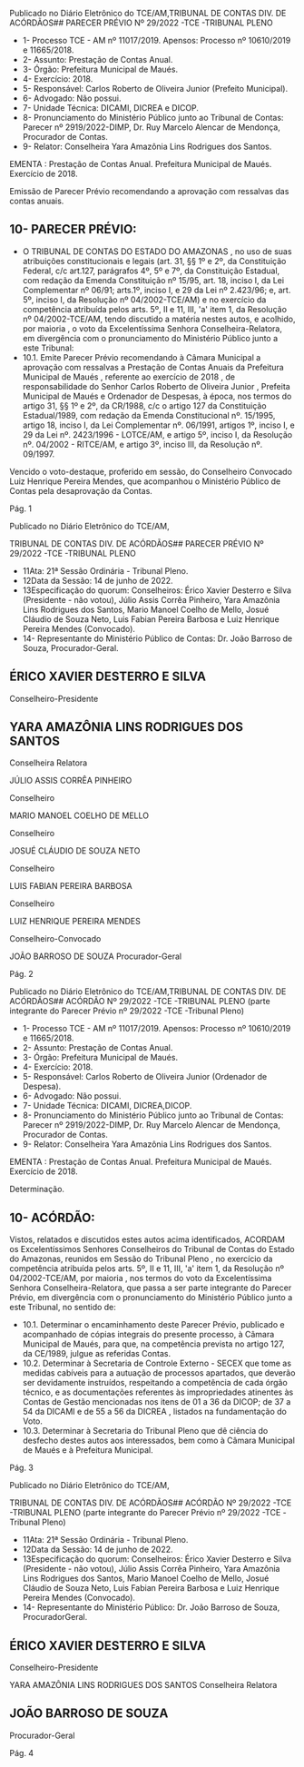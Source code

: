 Publicado  no  Diário  Eletrônico do TCE/AM,TRIBUNAL DE CONTAS DIV. DE ACÓRDÃOS## PARECER PRÉVIO Nº 29/2022 -TCE -TRIBUNAL PLENO

- 1- Processo TCE - AM nº 11017/2019. Apensos: Processo nº  10610/2019 e 11665/2018.
- 2- Assunto: Prestação de Contas Anual.
- 3- Órgão: Prefeitura Municipal de Maués.
- 4- Exercício: 2018.
- 5- Responsável: Carlos Roberto de Oliveira Junior (Prefeito Municipal).
- 6- Advogado: Não possui.
- 7- Unidade Técnica: DICAMI, DICREA e DICOP.
- 8- Pronunciamento  do  Ministério  Público  junto  ao  Tribunal  de  Contas: Parecer  nº 2919/2022-DIMP,  Dr. Ruy Marcelo Alencar de Mendonça, Procurador de Contas.
- 9- Relator: Conselheira Yara Amazônia Lins Rodrigues dos Santos.

EMENTA :  Prestação  de  Contas  Anual.    Prefeitura Municipal de Maués.  Exercício de 2018.

Emissão de Parecer Prévio recomendando a aprovação com ressalvas das contas anuais.

## 10-  PARECER PRÉVIO:

- O  TRIBUNAL  DE  CONTAS  DO  ESTADO  DO  AMAZONAS ,  no  uso  de  suas atribuições  constitucionais  e  legais  (art.  31,  §§  1º  e  2º,  da  Constituição  Federal,  c/c art.127,  parágrafos  4º,  5º  e  7º,  da  Constituição  Estadual,  com  redação  da  Emenda Constituição nº 15/95, art. 18, inciso I, da Lei Complementar nº 06/91; arts.1º, inciso I, e 29  da  Lei  nº  2.423/96;  e,  art.  5º,  inciso  I,  da  Resolução  nº  04/2002-TCE/AM)  e  no exercício da competência atribuída pelos arts. 5º, II e 11, III, 'a' item 1, da Resolução nº 04/2002-TCE/AM, tendo discutido a matéria nestes autos, e acolhido, por maioria , o voto da Excelentíssima Senhora Conselheira-Relatora, em divergência com o pronunciamento do Ministério Público junto a este Tribunal:
- 10.1. Emite Parecer Prévio recomendando à Câmara Municipal a aprovação com  ressalvas a Prestação de Contas Anuais da Prefeitura  Municipal  de  Maués ,  referente  ao exercício  de  2018 ,  de responsabilidade do Senhor Carlos Roberto de Oliveira Junior , Prefeita  Municipal  de  Maués  e  Ordenador  de  Despesas,  à época, nos termos do artigo 31, §§ 1º e 2º, da CR/1988, c/c o artigo 127 da Constituição Estadual/1989, com redação da Emenda Constitucional nº.  15/1995,  artigo  18,  inciso  I,  da  Lei  Complementar  nº.  06/1991, artigos 1º, inciso I, e 29 da Lei nº. 2423/1996 - LOTCE/AM, e artigo 5º, inciso I, da Resolução nº. 04/2002 - RITCE/AM, e artigo 3º, inciso III, da Resolução nº. 09/1997.

Vencido o voto-destaque, proferido em sessão, do Conselheiro Convocado Luiz Henrique  Pereira Mendes,  que  acompanhou  o  Ministério  Público  de  Contas  pela desaprovação da Contas.

Pág. 1

Publicado  no  Diário  Eletrônico do TCE/AM,

TRIBUNAL DE CONTAS DIV. DE ACÓRDÃOS## PARECER PRÉVIO Nº 29/2022 -TCE -TRIBUNAL PLENO

- 11Ata: 21ª Sessão Ordinária - Tribunal Pleno.
- 12Data da Sessão: 14 de junho de 2022.
- 13Especificação do quorum: Conselheiros: Érico Xavier Desterro e Silva (Presidente - não votou), Júlio Assis Corrêa Pinheiro, Yara Amazônia Lins Rodrigues dos Santos, Mario  Manoel  Coelho  de  Mello,  Josué  Cláudio  de  Souza  Neto,  Luis  Fabian  Pereira Barbosa e Luiz Henrique Pereira Mendes (Convocado).
- 14-  Representante  do  Ministério  Público  de  Contas: Dr. João  Barroso  de  Souza, Procurador-Geral.

## ÉRICO XAVIER DESTERRO E SILVA

Conselheiro-Presidente

## YARA AMAZÔNIA LINS RODRIGUES DOS SANTOS

Conselheira Relatora

JÚLIO ASSIS CORRÊA PINHEIRO

Conselheiro

MARIO MANOEL COELHO DE MELLO

Conselheiro

JOSUÉ CLÁUDIO DE SOUZA NETO

Conselheiro

LUIS FABIAN PEREIRA BARBOSA

Conselheiro

LUIZ HENRIQUE PEREIRA MENDES

Conselheiro-Convocado

JOÃO BARROSO DE SOUZA Procurador-Geral

Pág. 2

Publicado  no  Diário  Eletrônico do TCE/AM,TRIBUNAL DE CONTAS DIV. DE ACÓRDÃOS## ACÓRDÃO Nº 29/2022 -TCE -TRIBUNAL PLENO (parte integrante do Parecer Prévio nº 29/2022 -TCE -Tribunal Pleno)

- 1- Processo TCE - AM nº 11017/2019. Apensos: Processo nº  10610/2019 e 11665/2018.
- 2- Assunto: Prestação de Contas Anual.
- 3- Órgão: Prefeitura Municipal de Maués.
- 4- Exercício: 2018.
- 5- Responsável: Carlos Roberto de Oliveira Junior (Ordenador de Despesa).
- 6- Advogado: Não possui.
- 7- Unidade Técnica: DICAMI, DICREA,DICOP.
- 8- Pronunciamento  do  Ministério  Público  junto  ao  Tribunal  de  Contas: Parecer  nº 2919/2022-DIMP,  Dr. Ruy Marcelo Alencar de Mendonça, Procurador de Contas.
- 9- Relator: Conselheira Yara Amazônia Lins Rodrigues dos Santos.

EMENTA :  Prestação  de  Contas  Anual.    Prefeitura Municipal de Maués. Exercício de 2018.

Determinação.

## 10-  ACÓRDÃO:

Vistos, relatados e discutidos estes autos acima identificados, ACORDAM os Excelentíssimos Senhores Conselheiros do Tribunal de Contas do Estado do Amazonas, reunidos em Sessão do Tribunal Pleno , no exercício da competência atribuída pelos arts. 5º, II e 11, III, 'a' item 1, da Resolução nº 04/2002-TCE/AM, por maioria , nos termos do voto da Excelentíssima Senhora Conselheira-Relatora, que passa a ser parte integrante do Parecer Prévio, em divergência com o pronunciamento do Ministério Público junto a este Tribunal, no sentido de:

- 10.1. Determinar o  encaminhamento  deste  Parecer  Prévio,  publicado  e acompanhado  de  cópias  integrais  do  presente  processo,  à  Câmara Municipal de Maués, para que, na competência prevista no artigo 127, da CE/1989, julgue as referidas Contas.
- 10.2. Determinar à  Secretaria de Controle Externo - SECEX que tome as medidas  cabíveis  para  a  autuação  de  processos  apartados,  que deverão  ser  devidamente  instruídos,  respeitando  a  competência  de cada órgão técnico, e as documentações referentes às impropriedades  atinentes  às Contas  de  Gestão mencionadas  nos itens de 01 a 36 da DICOP; de 37 a 54 da DICAMI e de 55 a 56 da DICREA , listados na fundamentação do Voto.
- 10.3. Determinar à Secretaria do  Tribunal Pleno  que  dê  ciência do desfecho  destes  autos  aos  interessados,  bem  como  à  Câmara Municipal de Maués e à Prefeitura Municipal.

Pág. 3

Publicado  no  Diário  Eletrônico do TCE/AM,

TRIBUNAL DE CONTAS DIV. DE ACÓRDÃOS## ACÓRDÃO Nº 29/2022 -TCE -TRIBUNAL PLENO (parte integrante do Parecer Prévio nº 29/2022 -TCE -Tribunal Pleno)

- 11Ata: 21ª Sessão Ordinária - Tribunal Pleno.
- 12Data da Sessão: 14 de junho de 2022.
- 13Especificação do quorum: Conselheiros: Érico Xavier Desterro e Silva (Presidente - não votou), Júlio Assis Corrêa Pinheiro, Yara Amazônia Lins Rodrigues dos Santos, Mario  Manoel  Coelho  de  Mello,  Josué  Cláudio  de  Souza  Neto,  Luis  Fabian  Pereira Barbosa e Luiz Henrique Pereira Mendes (Convocado).
- 14-  Representante  do  Ministério  Público: Dr. João  Barroso  de  Souza,  ProcuradorGeral.

## ÉRICO XAVIER DESTERRO E SILVA

Conselheiro-Presidente

YARA AMAZÔNIA LINS RODRIGUES DOS SANTOS Conselheira Relatora

## JOÃO BARROSO DE SOUZA

Procurador-Geral

Pág. 4